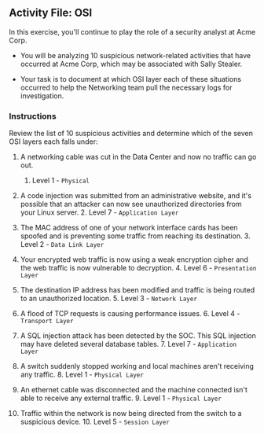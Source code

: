 ## **Activity File: OSI**

In this exercise, you'll continue to play the role of a security analyst at Acme Corp.



* You will be analyzing 10 suspicious network-related activities that have occurred at Acme Corp, which may be associated with Sally Stealer. 

* Your task is to document at which OSI layer each of these situations occurred to help the Networking team pull the necessary logs for investigation.


### **Instructions**

Review the list of 10 suspicious activities and determine which of the seven OSI layers each falls under:


1. A networking cable was cut in the Data Center and now no traffic can go out.
    1. Level 1 - `Physical`

2. A code injection was submitted from an administrative website, and it's possible that an attacker can now see unauthorized directories from your Linux server.
    2. Level 7 - `Application Layer`

3. The MAC address of one of your network interface cards has been spoofed and is preventing some traffic from reaching its destination.
    3. Level 2 - `Data Link Layer` 

4. Your encrypted web traffic is now using a weak encryption cipher and the web traffic is now vulnerable to decryption.
    4. Level 6 - `Presentation Layer` 

5. The destination IP address has been modified and traffic is being routed to an unauthorized location.
    5. Level 3 - `Network Layer` 

6. A flood of TCP requests is causing performance issues.
    6. Level 4 -  `Transport Layer`

7. A SQL injection attack has been detected by the SOC. This SQL injection may have deleted several database tables.
    7. Level 7 - `Application Layer` 

8. A switch suddenly stopped working and local machines aren't receiving any traffic.
    8. Level 1 - `Physical Layer`

9. An ethernet cable was disconnected and the machine connected isn't able to receive any external traffic.
    9. Level 1 - `Physical Layer`

10. Traffic within the network is now being directed from the switch to a suspicious device.
    10. Level 5 - `Session Layer`
